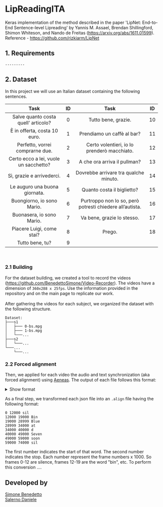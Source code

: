 # LipReadingITA

Keras implementation of the method described in the paper 'LipNet: End-to-End Sentence-level Lipreading' by Yannis M. Assael, Brendan Shillingford, Shimon Whiteson, and Nando de Freitas (https://arxiv.org/abs/1611.01599).
Reference - https://github.com/rizkiarm/LipNet


## 1. Requirements
```
---------
```









## 2. Dataset
In this project we will use an Italian dataset containing the following sentences.


|        Task       |   ID   |        Task       |   ID   |
|:-----------------:|:------:|:-----------------:|:------:|
|  Salve quanto costa quell' articolo?  |   0   |  Tutto bene, grazie.  |   10   |
|  È in offerta, costa 10 euro.  |   1   |  Prendiamo un caffè al bar?  |   11   |
|  Perfetto, vorrei comprarne due.  |   2   |  Certo volentieri, io lo prenderò macchiato.  |   12   |
|  Certo ecco a lei, vuole un sacchetto?  |   3   |  A che ora arriva il pullman?  |   13   |
|  Sì, grazie e arrivederci.  |   4   |  Dovrebbe arrivare tra qualche minuto.  |   14   |
|  Le auguro una buona giornata.  |   5   |  Quanto costa il biglietto?  |   15   |
|  Buongiorno, io sono Mario.  |   6   |  Purtroppo non lo so, però potresti chiedere all’autista.  |   16   |
|  Buonasera, io sono Mario.  |   7   |  Va bene, grazie lo stesso.  |   17   |
|  Piacere Luigi, come stai?  |   8   |  Prego.  |   18   |
|  Tutto bene, tu?  |  9   |

<br>

### 2.1 Building
For the dataset building, we created a tool to record the videos (https://github.com/BenedettoSimone/Video-Recorder). The videos have a dimension of ``360x288 x 25fps``. Use the information provided in the repository and on the main page to replicate our work.
<br><br>After gathering the videos for each subject, we organized the dataset with the following structure.

```
Dataset:
├───s1
│   ├─── 0-bs.mpg
│   ├─── 1-bs.mpg
│   └───...
├───s2
│   └───...
└───...
    └───...
```

### 2.2 Forced alignment
Then, we applied for each video the audio and text synchronization (aka forced alignment) using [Aeneas](https://github.com/readbeyond/aeneas). The output of each file follows this format:
<details><summary>Show format</summary>
<p>

```ruby
{
 "fragments": [
  {
   "begin": "0.000",
   "children": [],
   "end": "0.480",
   "id": "f000001",
   "language": "eng",
   "lines": [
    "sil"
   ]
  },
  {
   "begin": "0.480",
   "children": [],
   "end": "0.760",
   "id": "f000002",
   "language": "eng",
   "lines": [
    "Bin"
   ]
  },
  {
   "begin": "0.760",
   "children": [],
   "end": "1.160",
   "id": "f000003",
   "language": "eng",
   "lines": [
    "Blue"
   ]
  },
  {
   "begin": "1.160",
   "children": [],
   "end": "1.360",
   "id": "f000004",
   "language": "eng",
   "lines": [
    "at"
   ]
  },
  {
   "begin": "1.360",
   "children": [],
   "end": "1.600",
   "id": "f000005",
   "language": "eng",
   "lines": [
    "d"
   ]
  },
  {
   "begin": "1.600",
   "children": [],
   "end": "1.960",
   "id": "f000006",
   "language": "eng",
   "lines": [
    "Seven"
   ]
  },
  {
   "begin": "1.960",
   "children": [],
   "end": "2.360",
   "id": "f000007",
   "language": "eng",
   "lines": [
    "soon"
   ]
  },
  {
   "begin": "2.360",
   "children": [],
   "end": "2.960",
   "id": "f000008",
   "language": "eng",
   "lines": [
    "sil"
   ]
  }
 ]
}
```
</p>
</details>

As a final step, we transformed each json file into an ``.align`` file having the following format:
```
0 12000 sil
12000 19000 Bin
19000 28999 Blue
28999 34000 at
34000 40000 d
40000 49000 Seven
49000 59000 soon
59000 74000 sil
```
The first number indicates the start of that word. The second number indicates the stop. Each number represent the frame numbers x 1000. So frames 0-12 are silence, frames 12-19 are the word "bin", etc. To perform this conversion ....


## Developed by
[Simone Benedetto](https://github.com/BenedettoSimone) <br>
[Salerno Daniele](https://github.com/DanieleSalerno)
